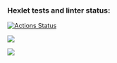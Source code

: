 ### Hexlet tests and linter status:
[![Actions Status](https://github.com/daria-savicheva/frontend-project-44/workflows/hexlet-check/badge.svg)](https://github.com/daria-savicheva/frontend-project-44/actions)

<a href="https://codeclimate.com/github/Daria-Savicheva/frontend-project-44/maintainability"><img src="https://api.codeclimate.com/v1/badges/baeca1e2466c0bbc9efa/maintainability" /></a>

<a href="https://asciinema.org/a/558332" target="_blank"><img src="https://asciinema.org/a/558332.svg" /></a>